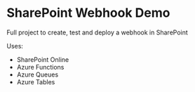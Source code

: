 # SharePoint Webhook Demo

Full project to create, test and deploy a webhook in SharePoint

Uses:

- SharePoint Online
- Azure Functions
- Azure Queues
- Azure Tables
